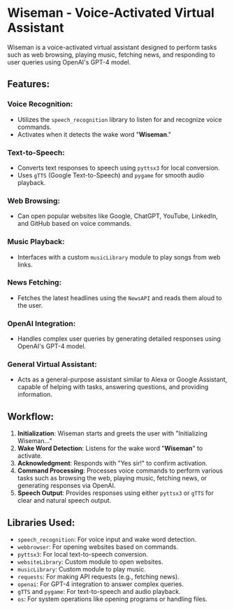 # Wiseman - Voice-Activated Virtual Assistant

Wiseman is a voice-activated virtual assistant designed to perform tasks such as web
browsing, playing music, fetching news, and responding to user queries using OpenAI's
GPT-4 model.

## Features:

### Voice Recognition:
- Utilizes the `speech_recognition` library to listen for and recognize voice commands.
- Activates when it detects the wake word "**Wiseman**."

### Text-to-Speech:
- Converts text responses to speech using `pyttsx3` for local conversion.
- Uses `gTTS` (Google Text-to-Speech) and `pygame` for smooth audio playback.

### Web Browsing:
- Can open popular websites like Google, ChatGPT, YouTube, LinkedIn, and GitHub based on voice commands.

### Music Playback:
- Interfaces with a custom `musicLibrary` module to play songs from web links.

### News Fetching:
- Fetches the latest headlines using the `NewsAPI` and reads them aloud to the user.

### OpenAI Integration:
- Handles complex user queries by generating detailed responses using OpenAI's GPT-4 model.

### General Virtual Assistant:
- Acts as a general-purpose assistant similar to Alexa or Google Assistant, capable of helping with tasks, answering questions, and providing information.

## Workflow:
1. **Initialization**: Wiseman starts and greets the user with "Initializing Wiseman..."
2. **Wake Word Detection**: Listens for the wake word "**Wiseman**" to activate.
3. **Acknowledgment**: Responds with "Yes sir!" to confirm activation.
4. **Command Processing**: Processes voice commands to perform various tasks such as browsing the web, playing music, fetching news, or generating responses via OpenAI.
5. **Speech Output**: Provides responses using either `pyttsx3` or `gTTS` for clear and natural speech output.

## Libraries Used:
- `speech_recognition`: For voice input and wake word detection.
- `webbrowser`: For opening websites based on commands.
- `pyttsx3`: For local text-to-speech conversion.
- `websiteLibrary`: Custom module to open websites.
- `musicLibrary`: Custom module to play music.
- `requests`: For making API requests (e.g., fetching news).
- `openai`: For GPT-4 integration to answer complex queries.
- `gTTS` and `pygame`: For text-to-speech and audio playback.
- `os`: For system operations like opening programs or handling files.
